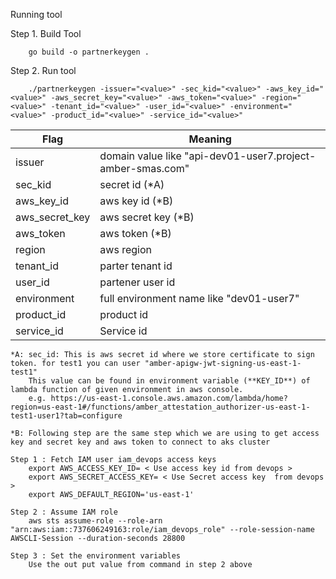 Running tool

Step 1. 
    Build Tool
```    
    go build -o partnerkeygen .
```
Step 2.
    Run tool
```
    ./partnerkeygen -issuer="<value>" -sec_kid="<value>" -aws_key_id="<value>" -aws_secret_key="<value>" -aws_token="<value>" -region="<value>" -tenant_id="<value>" -user_id="<value>" -environment="<value>" -product_id="<value>" -service_id="<value>"
```
  
| Flag           | Meaning                                                    |
|----------------|------------------------------------------------------------|
| issuer         | domain value like "api-dev01-user7.project-amber-smas.com" |
| sec_kid        | secret id      (*A)                                        |
| aws_key_id     | aws key id     (*B)                                        |
| aws_secret_key | aws secret key (*B)                                        |
| aws_token      | aws token      (*B)                                        |                        
| region         | aws region                                                 |                       
| tenant_id      | parter tenant id                                           |                     
| user_id        | partener user id                                           |                     
| environment    | full environment name like "dev01-user7"                   | 
| product_id     | product id                                                 | 
| service_id     | Service id                                                 |

```
*A: sec_id: This is aws secret id where we store certificate to sign token. for test1 you can user "amber-apigw-jwt-signing-us-east-1-test1"
    This value can be found in environment variable (**KEY_ID**) of lambda function of given environment in aws console.
    e.g. https://us-east-1.console.aws.amazon.com/lambda/home?region=us-east-1#/functions/amber_attestation_authorizer-us-east-1-test1-user1?tab=configure
```
```
*B: Following step are the same step which we are using to get access key and secret key and aws token to connect to aks cluster

Step 1 : Fetch IAM user iam_devops access keys
    export AWS_ACCESS_KEY_ID= < Use access key id from devops >
    export AWS_SECRET_ACCESS_KEY= < Use Secret access key  from devops >
    export AWS_DEFAULT_REGION='us-east-1'

Step 2 : Assume IAM role
    aws sts assume-role --role-arn "arn:aws:iam::737606249163:role/iam_devops_role" --role-session-name AWSCLI-Session --duration-seconds 28800

Step 3 : Set the environment variables
    Use the out put value from command in step 2 above

```